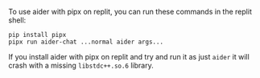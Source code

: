 To use aider with pipx on replit, you can run these commands in the replit shell:

```
pip install pipx
pipx run aider-chat ...normal aider args...
```

If you install aider with pipx on replit and try and run it as just `aider` it will crash with a missing `libstdc++.so.6` library.

